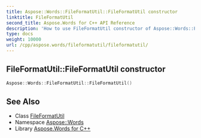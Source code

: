 ```yaml
---
title: Aspose::Words::FileFormatUtil::FileFormatUtil constructor
linktitle: FileFormatUtil
second_title: Aspose.Words for C++ API Reference
description: 'How to use FileFormatUtil constructor of Aspose::Words::FileFormatUtil class in C++.'
type: docs
weight: 10000
url: /cpp/aspose.words/fileformatutil/fileformatutil/
---
```

## FileFormatUtil::FileFormatUtil constructor




```cpp
Aspose::Words::FileFormatUtil::FileFormatUtil()
```

## See Also

* Class [FileFormatUtil](../)
* Namespace [Aspose::Words](../../)
* Library [Aspose.Words for C++](../../../)
